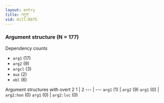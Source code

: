 ```yaml
---
layout: entry
title: འདུག་
vid: Hill:0875
---
```

### Argument structure (N = 177)
Dependency counts
* `arg1` (17)
* `arg2` (9)
* `argcl` (3)
* `aux` (2)
* `obl` (6)


Argument structures with overt 2
1 | 2
--- | ---
`arg1` (1) | `arg2` (9)
`arg1` (0) | `arg2:hon` (0)
`arg1` (0) | `arg2:lvc` (0)
